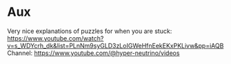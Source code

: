 




# Aux
Very nice explanations of puzzles for when you are stuck: https://www.youtube.com/watch?v=s_WDYcrh_dk&list=PLnNm9syGLD3zLoIGWeHfnEekEKxPKLivw&pp=iAQB
Channel: https://www.youtube.com/@hyper-neutrino/videos
